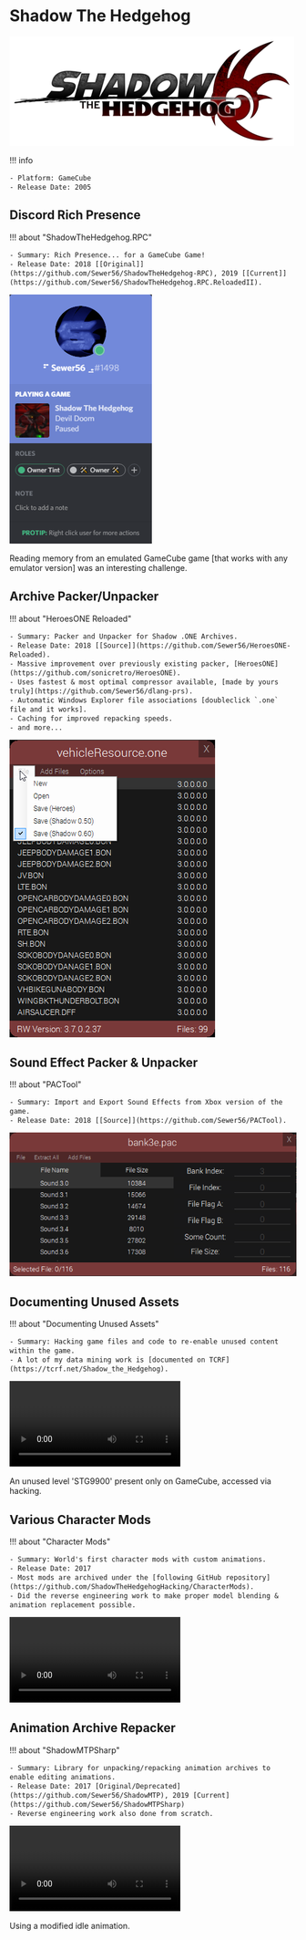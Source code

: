 # Shadow The Hedgehog

![](./../images/shadow-the-hedgehog.png)

!!! info

    - Platform: GameCube  
    - Release Date: 2005  

## Discord Rich Presence

!!! about "ShadowTheHedgehog.RPC"

    - Summary: Rich Presence... for a GameCube Game!  
    - Release Date: 2018 [[Original]](https://github.com/Sewer56/ShadowTheHedgehog-RPC), 2019 [[Current]](https://github.com/Sewer56/ShadowTheHedgehog.RPC.ReloadedII).  

![](./../images/shadow-rpc.png)

Reading memory from an emulated GameCube game [that works with any emulator version] was an interesting challenge.  

## Archive Packer/Unpacker

!!! about "HeroesONE Reloaded"

    - Summary: Packer and Unpacker for Shadow .ONE Archives.  
    - Release Date: 2018 [[Source]](https://github.com/Sewer56/HeroesONE-Reloaded).  
    - Massive improvement over previously existing packer, [HeroesONE](https://github.com/sonicretro/HeroesONE).  
    - Uses fastest & most optimal compressor available, [made by yours truly](https://github.com/Sewer56/dlang-prs).  
    - Automatic Windows Explorer file associations [doubleclick `.one` file and it works].  
    - Caching for improved repacking speeds.  
    - and more...

![](./../images/one-packer-unpacker.png)

## Sound Effect Packer & Unpacker

!!! about "PACTool"

    - Summary: Import and Export Sound Effects from Xbox version of the game.    
    - Release Date: 2018 [[Source]](https://github.com/Sewer56/PACTool).  

![](./../images/pac-tool.png)

## Documenting Unused Assets

!!! about "Documenting Unused Assets"

    - Summary: Hacking game files and code to re-enable unused content within the game.  
    - A lot of my data mining work is [documented on TCRF](https://tcrf.net/Shadow_the_Hedgehog).  

<video loop autoplay>
  <source src="../../videos/shadow-stages.mp4" type="video/mp4">
</video>

An unused level 'STG9900' present only on GameCube, accessed via hacking. 

## Various Character Mods

!!! about "Character Mods"

    - Summary: World's first character mods with custom animations.  
    - Release Date: 2017  
    - Most mods are archived under the [following GitHub repository](https://github.com/ShadowTheHedgehogHacking/CharacterMods).  
    - Did the reverse engineering work to make proper model blending & animation replacement possible.  

<video loop autoplay>
  <source src="../../videos/shadow-model.mp4" type="video/mp4">
</video>

## Animation Archive Repacker

!!! about "ShadowMTPSharp"

    - Summary: Library for unpacking/repacking animation archives to enable editing animations.  
    - Release Date: 2017 [Original/Deprecated](https://github.com/Sewer56/ShadowMTP), 2019 [Current](https://github.com/Sewer56/ShadowMTPSharp)  
    - Reverse engineering work also done from scratch.  

<video loop autoplay>
  <source src="../../videos/shadow-animation.mp4" type="video/mp4">
</video>

Using a modified idle animation.  